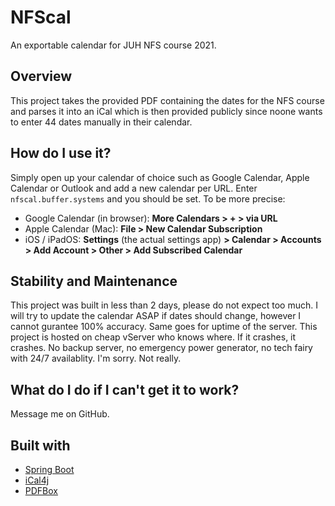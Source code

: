 # NFScal
An exportable calendar for JUH NFS course 2021.

## Overview
This project takes the provided PDF containing the dates for the NFS course and parses it into an iCal which is then provided publicly since noone wants to enter 44 dates manually in their calendar.

## How do I use it?
Simply open up your calendar of choice such as Google Calendar, Apple Calendar or Outlook and add a new calendar per URL. Enter `nfscal.buffer.systems` and you should be set.
To be more precise: 
+ Google Calendar (in browser): **More Calendars > + > via URL**
+ Apple Calendar (Mac): **File > New Calendar Subscription**
+ iOS / iPadOS: **Settings** (the actual settings app) **> Calendar > Accounts > Add Account > Other > Add Subscribed Calendar**

## Stability and Maintenance
This project was built in less than 2 days, please do not expect too much. I will try to update the calendar ASAP if dates should change, however I cannot gurantee 100% accuracy. 
Same goes for uptime of the server. This project is hosted on cheap vServer who knows where. If it crashes, it crashes. No backup server, no emergency power generator, no tech fairy with 24/7 availablity. I'm sorry. Not really.

## What do I do if I can't get it to work?
Message me on GitHub.

## Built with
+ [Spring Boot](https://spring.io)
+ [iCal4j](https://github.com/ical4j/ical4j)
+ [PDFBox](https://pdfbox.apache.org)
